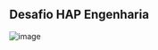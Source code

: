 ## Desafio HAP Engenharia

![image](https://user-images.githubusercontent.com/58310932/156812081-4b0ef12b-748c-49d1-9447-a70c4b941a08.png)
